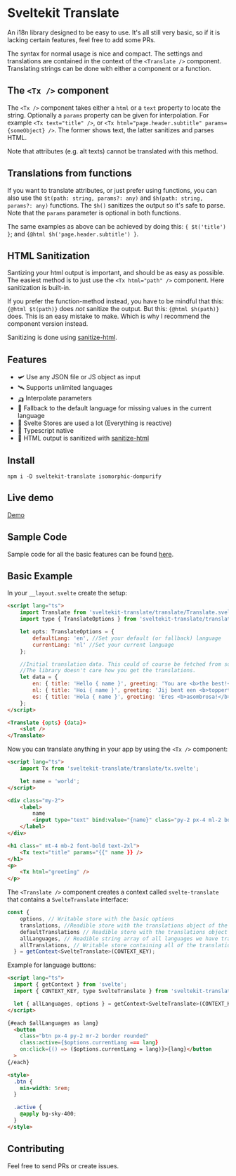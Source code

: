 # Sveltekit Translate

An i18n library designed to be easy to use. It's all still very basic, so if it is lacking certain features, feel free to add some PRs.

The syntax for normal usage is nice and compact. The settings and translations are contained in the context of the `<Translate />` component. Translating strings can be done with either a component or a function.

## The `<Tx />` component

The `<Tx />` component takes either a `html` or a `text` property to locate the string. Optionally a `params` property can be given for interpolation. For example `<Tx text="title" />`, or `<Tx html="page.header.subtitle" params={someObject} />`. The former shows text, the latter sanitizes and parses HTML.

Note that attributes (e.g. alt texts) cannot be translated with this method.

## Translations from functions

If you want to translate attributes, or just prefer using functions, you can also use the `$t(path: string, params?: any)` and `$h(path: string, params?: any)` functions. The `$h()` sanitizes the output so it's safe to parse. Note that the `params` parameter is optional in both functions.

The same examples as above can be achieved by doing this: `{ $t('title') }`; and `{@html $h('page.header.subtitle') }`.

## HTML Sanitization

Santizing your html output is important, and should be as easy as possible. The easiest method is to just use the `<Tx html="path" />` component. Here sanitization is built-in.

If you prefer the function-method instead, you have to be mindful that this: `{@html $t(path)}` does _not_ sanitize the output. But this: `{@html $h(path)}` does. This is an easy mistake to make. Which is why I recommend the component version instead.

Sanitizing is done using [sanitize-html](https://github.com/apostrophecms/sanitize-html).

## Features

- 🛩️ Use any JSON file or JS object as input
- 🛰️ Supports unlimited languages
- 🛺 Interpolate parameters
- 🐒 Fallback to the default language for missing values in the current language
- 🚀 Svelte Stores are used a lot (Everything is reactive)
- 🦄 Typescript native
- 🦧 HTML output is sanitized with [sanitize-html](https://github.com/apostrophecms/sanitize-html)

## Install

```
npm i -D sveltekit-translate isomorphic-dompurify
```

## Live demo

[Demo](https://sveltekit-translate.vercel.app/)

## Sample Code

Sample code for all the basic features can be found [here](https://github.com/c00/svelte-translate/tree/main/src/lib/demos).

## Basic Example

In your `__layout.svelte` create the setup:

```html
<script lang="ts">
	import Translate from 'sveltekit-translate/translate/Translate.svelte';
	import type { TranslateOptions } from 'sveltekit-translate/translate/translateStore';

	let opts: TranslateOptions = {
		defaultLang: 'en', //Set your default (or fallback) language
		currentLang: 'nl' //Set your current language
	};

	//Initial translation data. This could of course be fetched from somewhhere.
	//The library doesn't care how you get the translations.
	let data = {
		en: { title: 'Hello { name }', greeting: 'You are <b>the best!</b>' },
		nl: { title: 'Hoi { name }', greeting: 'Jij bent een <b>toppertje!</b>' },
		es: { title: 'Hola { name }', greeting: 'Eres <b>asombrosa!</b>' }
	};
</script>

<Translate {opts} {data}>
	<slot />
</Translate>
```

Now you can translate anything in your app by using the `<Tx />` component:

```html
<script lang="ts">
	import Tx from 'sveltekit-translate/translate/tx.svelte';

	let name = 'world';
</script>

<div class="my-2">
	<label>
		name
		<input type="text" bind:value="{name}" class="py-2 px-4 ml-2 border rounded" />
	</label>
</div>

<h1 class=" mt-4 mb-2 font-bold text-2xl">
	<Tx text="title" params="{{" name }} />
</h1>
<p>
	<Tx html="greeting" />
</p>
```

The `<Translate />` component creates a context called `svelte-translate` that contains a `SvelteTranslate` interface:

```ts
const {
    options, // Writable store with the basic options
    translations, //Readible store with the translations object of the current language.
    defaultTranslations // Readible store with the translations object of the default language.
    allLanguages, // Readible string array of all languages we have translations for
    allTranslations, // Writable store containing all of the translations. Also container a convenience method `setLang()` to set or update an existing language.
  } = getContext<SvelteTranslate>(CONTEXT_KEY);
```

Example for language buttons:

```html
<script lang="ts">
  import { getContext } from 'svelte';
  import { CONTEXT_KEY, type SvelteTranslate } from 'sveltekit-translate/translate/translateStore';

  let { allLanguages, options } = getContext<SvelteTranslate>(CONTEXT_KEY);
</script>

{#each $allLanguages as lang}
  <button
    class="btn px-4 py-2 mr-2 border rounded"
    class:active={$options.currentLang === lang}
    on:click={() => ($options.currentLang = lang)}>{lang}</button
  >
{/each}

<style>
  .btn {
    min-width: 5rem;
  }

  .active {
    @apply bg-sky-400;
  }
</style>

```

## Contributing

Feel free to send PRs or create issues.
